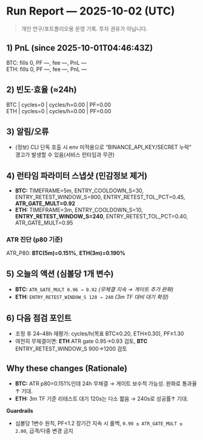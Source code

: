 # Run Report — 2025-10-02 (UTC)

> 개인 연구/포트폴리오용 운영 기록. 투자 권유가 아닙니다.

## 1) PnL (since 2025-10-01T04:46:43Z)
BTC: fills 0, PF —, fee —, PnL —  
ETH: fills 0, PF —, fee —, PnL —

## 2) 빈도·효율 (≈24h)
BTC | cycles=0 | cycles/h=0.00 | PF=0.00  
ETH | cycles=0 | cycles/h=0.00 | PF=0.00

## 3) 알림/오류
- (정보) CLI 단독 호출 시 env 미적용으로 “BINANCE_API_KEY/SECRET 누락” 경고가 발생할 수 있음(서비스 런타임과 무관)

## 4) 런타임 파라미터 스냅샷 (민감정보 제거)
- **BTC:** TIMEFRAME=5m, ENTRY_COOLDOWN_S=30, ENTRY_RETEST_WINDOW_S=900, ENTRY_RETEST_TOL_PCT=0.45, **ATR_GATE_MULT=0.92**
- **ETH:** TIMEFRAME=3m, ENTRY_COOLDOWN_S=10, **ENTRY_RETEST_WINDOW_S=240**, ENTRY_RETEST_TOL_PCT=0.40, ATR_GATE_MULT=0.95

### ATR 진단 (p80 기준)
ATR_P80: **BTC(5m)=0.151%**, **ETH(3m)=0.190%**

## 5) 오늘의 액션 (심볼당 1개 변수)
- **BTC:** `ATR_GATE_MULT 0.96 → 0.92` *(무체결 지속 → 게이트 추가 완화)*
- **ETH:** `ENTRY_RETEST_WINDOW_S 120 → 240` *(3m TF 대비 대기 확장)*

## 6) 다음 점검 포인트
- 조정 후 24–48h 재평가: cycles/h(목표 BTC≥0.20, ETH≥0.30), PF≥1.30
- 여전히 무체결이면: **ETH** ATR gate 0.95→0.93 검토, **BTC** ENTRY_RETEST_WINDOW_S 900→1200 검토

## Why these changes (Rationale)
- **BTC:** ATR p80=0.151%인데 24h 무체결 → 게이트 보수적 가능성. 완화로 통과율↑ 기대.
- **ETH:** 3m TF 기준 리테스트 대기 120s는 다소 짧음 → 240s로 성공률↑ 기대.

**Guardrails**  
- 심볼당 1변수 원칙, PF<1.2 장기간 지속 시 롤백, `0.90 ≤ ATR_GATE_MULT ≤ 2.00`, 급격/다중 변경 금지
